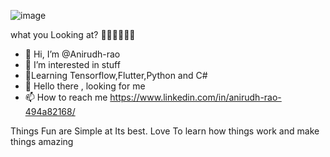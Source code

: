 
![image](https://user-images.githubusercontent.com/65554770/121943294-0ee6c200-cd6f-11eb-814d-8d24c4ac2c82.png)

what you Looking at? 🤨🤨🤨🤨🤨🤨

- 👋 Hi, I’m @Anirudh-rao
- 👀 I’m interested in stuff
- 🌱Learning Tensorflow,Flutter,Python and C#
- 💞️ Hello there , looking for me
- 📫 How to reach me https://www.linkedin.com/in/anirudh-rao-494a82168/

Things Fun are Simple at Its best.
Love To learn how things work and make things amazing


<!---
Anirudh-rao/Anirudh-rao is a ✨ special ✨ repository because its `README.md` (this file) appears on your GitHub profile.
You can click the Preview link to take a look at your changes.
--->

